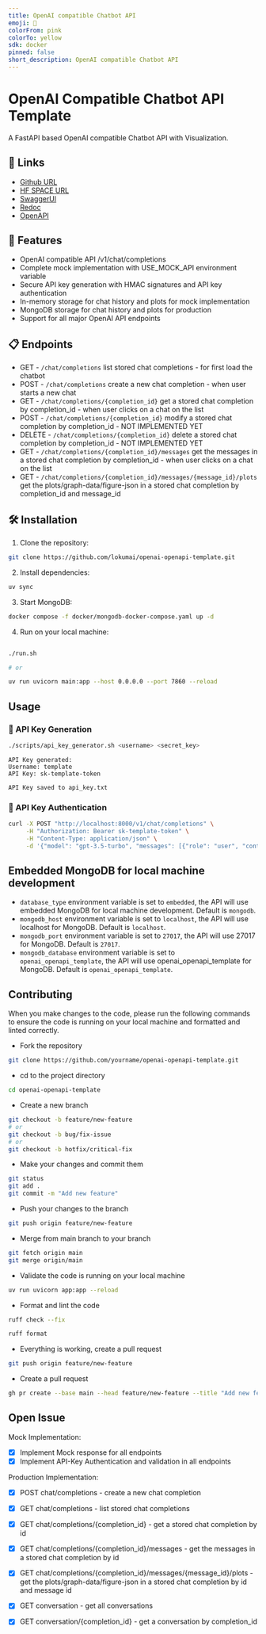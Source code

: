 ```yaml
---
title: OpenAI compatible Chatbot API
emoji: 🤯
colorFrom: pink
colorTo: yellow
sdk: docker
pinned: false
short_description: OpenAI compatible Chatbot API
---
```


# OpenAI Compatible Chatbot API Template

A FastAPI based OpenAI compatible Chatbot API with Visualization.


## 🔗 Links
* [Github URL](https://github.com/lokumai/openai-openapi-template)
* [HF SPACE URL](https://huggingface.co/spaces/lokumai/openai-openapi-template)
* [SwaggerUI](https://lokumai-openai-openapi-template.hf.space/docs)
* [Redoc](https://lokumai-openai-openapi-template.hf.space/redoc)
* [OpenAPI](https://lokumai-openai-openapi-template.hf.space/openapi.json)


## 🚀 Features

- OpenAI compatible API /v1/chat/completions
- Complete mock implementation with USE_MOCK_API environment variable
- Secure API key generation with HMAC signatures and API key authentication
- In-memory storage for chat history and plots for mock implementation
- MongoDB storage for chat history and plots for production
- Support for all major OpenAI API endpoints


## 📋 Endpoints
- GET     - `/chat/completions` list stored chat completions - for first load the chatbot
- POST    - `/chat/completions` create a new chat completion - when user starts a new chat
- GET     - `/chat/completions/{completion_id}` get a stored chat completion by completion_id - when user clicks on a chat on the list
- POST    - `/chat/completions/{completion_id}` modify a stored chat completion by completion_id - NOT IMPLEMENTED YET
- DELETE  - `/chat/completions/{completion_id}` delete a stored chat completion by completion_id - NOT IMPLEMENTED YET
- GET     - `/chat/completions/{completion_id}/messages` get the messages in a stored chat completion by completion_id - when user clicks on a chat on the list
- GET     - `/chat/completions/{completion_id}/messages/{message_id}/plots` get the plots/graph-data/figure-json in a stored chat completion by completion_id and message_id


## 🛠️ Installation

1. Clone the repository:
```bash
git clone https://github.com/lokumai/openai-openapi-template.git
```

2. Install dependencies:
```bash
uv sync
```

3. Start MongoDB:
```bash
docker compose -f docker/mongodb-docker-compose.yaml up -d
```

4. Run on your local machine:
```bash

./run.sh

# or

uv run uvicorn main:app --host 0.0.0.0 --port 7860 --reload
```

## Usage

### 🔑 API Key Generation

```bash
./scripts/api_key_generator.sh <username> <secret_key>
```

```text
API Key generated:
Username: template
API Key: sk-template-token

API Key saved to api_key.txt
```

### 🔑 API Key Authentication

```bash
curl -X POST "http://localhost:8000/v1/chat/completions" \
     -H "Authorization: Bearer sk-template-token" \
     -H "Content-Type: application/json" \
     -d '{"model": "gpt-3.5-turbo", "messages": [{"role": "user", "content": "Hello!"}]}'
```

## Embedded MongoDB for local machine development

* `database_type` environment variable is set to `embedded`, the API will use embedded MongoDB for local machine development. Default is `mongodb`.
* `mongodb_host` environment variable is set to `localhost`, the API will use localhost for MongoDB. Default is `localhost`.
* `mongodb_port` environment variable is set to `27017`, the API will use 27017 for MongoDB. Default is `27017`.
* `mongodb_database` environment variable is set to `openai_openapi_template`, the API will use openai_openapi_template for MongoDB. Default is `openai_openapi_template`.


## Contributing
When you make changes to the code, please run the following commands to ensure the code is running on your local machine and formatted and linted correctly.

* Fork the repository
```bash
git clone https://github.com/yourname/openai-openapi-template.git
```

* cd to the project directory
```bash
cd openai-openapi-template
```

* Create a new branch
```bash
git checkout -b feature/new-feature
# or
git checkout -b bug/fix-issue
# or
git checkout -b hotfix/critical-fix
```

* Make your changes and commit them
```bash
git status
git add .
git commit -m "Add new feature"
```

* Push your changes to the branch
```bash
git push origin feature/new-feature
```

* Merge from main branch to your branch
```bash
git fetch origin main
git merge origin/main
```


* Validate the code is running on your local machine
```bash
uv run uvicorn app:app --reload
```

* Format and lint the code
```bash
ruff check --fix
```

```bash
ruff format
```

* Everything is working, create a pull request
```bash
git push origin feature/new-feature
```

* Create a pull request
```bash
gh pr create --base main --head feature/new-feature --title "Add new feature" --body "This PR adds a new feature to the project"
```











 ## Open Issue
 Mock Implementation:
 - [X] Implement Mock response for all endpoints
 - [X] Implement API-Key Authentication and validation in all endpoints

 Production Implementation:
 - [X] POST chat/completions - create a new chat completion
 - [X] GET  chat/completions - list stored chat completions
 - [X] GET  chat/completions/{completion_id} - get a stored chat completion by id
 - [X] GET  chat/completions/{completion_id}/messages - get the messages in a stored chat completion by id
 - [X] GET  chat/completions/{completion_id}/messages/{message_id}/plots - get the plots/graph-data/figure-json in a stored chat completion by id and message id
-  [X] GET  conversation - get all conversations
-  [X] GET  conversation/{completion_id} - get a conversation by completion_id





